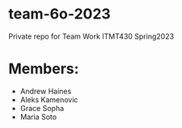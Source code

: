 # team-6o-2023
Private repo for Team Work ITMT430 Spring2023

# Members:
- Andrew Haines
- Aleks Kamenovic
- Grace Sopha
- Maria Soto
